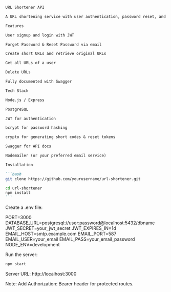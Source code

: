````markdown
URL Shortener API

A URL shortening service with user authentication, password reset, and API documentation.

Features

User signup and login with JWT

Forget Password & Reset Password via email

Create short URLs and retrieve original URLs

Get all URLs of a user

Delete URLs

Fully documented with Swagger

Tech Stack

Node.js / Express

PostgreSQL

JWT for authentication

bcrypt for password hashing

crypto for generating short codes & reset tokens

Swagger for API docs

Nodemailer (or your preferred email service)

Installation

```bash
git clone https://github.com/yourusername/url-shortener.git

cd url-shortener
npm install
```
````

Create a .env file:

PORT=3000
DATABASE_URL=postgresql://user:password@localhost:5432/dbname
JWT_SECRET=your_jwt_secret
JWT_EXPIRES_IN=1d
EMAIL_HOST=smtp.example.com
EMAIL_PORT=587
EMAIL_USER=your_email
EMAIL_PASS=your_email_password
NODE_ENV=development

Run the server:

```bash
npm start
```

Server URL: http://localhost:3000

Note: Add Authorization: Bearer <token> header for protected routes.
